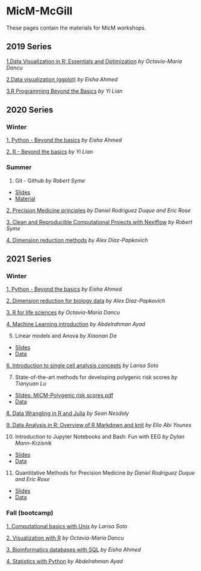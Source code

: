 # MicM-McGill


These pages contain the materials for MicM workshops.


## 2019 Series

[1.Data Visualization in R: Essentials and Optimization](https://github.com/McGill-MiCM/MICM_workshops) *by Octavia-Maria Dancu*

[2.Data visualization (ggplot)](https://github.com/McGill-MiCM/Data-Visualization-Workshop) *by Eisha Ahmed*

[3.R Programming Beyond the Basics](https://github.com/McGill-MiCM/MiCM) *by Yi Lian*

## 2020 Series 
### Winter

[1. Python - Beyond the basics](https://github.com/McGill-MiCM/2020-Winter-Workshop-Series/blob/master/2020-02_MiCM_PythonWorkshop.pdf) *by Eisha Ahmed*

[2. R - Beyond the basics](https://github.com/McGill-MiCM/R-Beyong-the-Basics/blob/master/README.md) *by Yi Lian*

### Summer
1. Git - Github *by Robert Syme*
- [Slides](https://github.com/McGill-MiCM/2020-series-summer/blob/main/2020-06-03%20MiCM%20Workshop%20Git%20and%20Github%20Slides(1).pdf)
- [Material](https://github.com/McGill-MiCM/2020-series-summer/blob/main/2020-06-03%20MiCM%20Workshop%20Git%20and%20Github%20Materials(1).pdf) 


[2. Precision Medicine principles](https://github.com/McGill-MiCM/2020-series-summer/blob/main/PrecisionMedicinePrinciples.zip) *by Daniel Rodriguez Duque and Eric Rose*

[3. Clean and Reproducible Computational Projects with Nextflow](https://github.com/McGill-MiCM/2020-series-summer/blob/main/Computational%20Workflows.pdf) *by Robert Syme*

[4. Dimension reduction methods](https://github.com/McGill-MiCM/2020-series-summer/blob/main/202006_dimension_reduction_workshop.pptx.pdf) *by Alex Diaz-Papkovich*

## 2021 Series
### Winter

[1. Python - Beyond the basics](https://github.com/McGill-MiCM/2021-winter/blob/main/2020-02_MiCM_PythonWorkshop.pdf)  *by Eisha Ahmed*

[2. Dimension reduction for biology data](https://github.com/McGill-MiCM/2021-winter/blob/main/Dimension%20reduction%20for%20biology%20data.pdf) *by Alex Diaz-Papkovich*

[3. R for life sciences](https://github.com/McGill-MiCM/2021-winter/blob/main/R%20for%20Life%20sciences.pptx.pdf) *by Octavia-Maria Dancu*

[4. Machine Learning introduction](https://github.com/McGill-MiCM/MiCM-introML-W21/blob/main/README.md) *by Abdelrahman Ayad*

5. Linear models and Anova *by Xiaonan Da*
- [Slides](https://github.com/Xiaonan19/Linear-Model-and-ANOVA)
- [Data](https://github.com/McGill-MiCM/2021-winter/blob/main/Linear%20models%20and%20anova%20data.zip)

[6. Introduction to single cell analysis concepts](https://github.com/McGill-MiCM/micm_singlecell/blob/master/README.md) *by Larisa Soto*

7. State-of-the-art methods for developing polygenic risk scores  *by Tianyuan Lu*
- [Slides: MiCM-Polygenic risk scores.pdf](https://github.com/McGill-MiCM/MiCM_PRS)
- [Data](https://github.com/McGill-MiCM/MiCM_PRS)

[8. Data Wrangling in R and Julia](https://github.com/SeanNesdoly/MiCM-Data-Wrangling-Workshop) *by Sean Nesdoly*

[9. Data Analysis in R: Overview of R Markdown and knit](https://github.com/McGill-MiCM/2021-winter/blob/main/MiCM_workshop_Data%20Analysis%20in%20R%20Overview%20of%20R%20Markdown%20and%20knitr.pptx.pdf) *by Elio Abi Younes*

10. Introduction to Jupyter Notebooks and Bash: Fun with EEG *by Dylan Mann-Krzisnik*
- [Slides](https://github.com/McGill-MiCM/2021-winter/blob/main/Fun%20with%20EGG/MiCM_2021_notebook_full%20slides.pdf)
- [Data](https://github.com/McGill-MiCM/2021-winter/tree/main/Fun%20with%20EGG)

11. Quantitative Methods for Precision Medicine *by Daniel Rodriguez Duque and Eric Rose*
- [Slides](https://github.com/McGill-MiCM/2021-winter/blob/main/%20Quantitative%20Methods%20for%20Precision%20Medicine.zip)
- [Data](https://github.com/McGill-MiCM/2021-winter/blob/main/Cancer%20Data.zip)


### Fall (bootcamp)
[1. Computational basics with Unix](https://github.com/McGill-MiCM/2021-fall-bootcamp-/blob/main/MiCM_UNIXbasics_092021_final.pdf) *by Larisa Soto*

[2. Visualization with R](https://github.com/McGill-MiCM/2021-fall-bootcamp-/blob/main/Visualization_R.zip) *by Octavia-Maria Dancu*

[3. Bioinformatics databases with SQL](https://github.com/McGill-MiCM/2021-fall-bootcamp-/blob/main/2021-09-MiCM_DB_SQL.pdf)  *by Eisha Ahmed*

[4. Statistics with Python](https://github.com/abdelrahman-ayad/MiCM-StatsPython-F21/blob/main/README.md) *by Abdelrahman Ayad*
